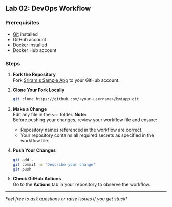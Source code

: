 ## Lab 02: DevOps Workflow

### Prerequisites
- [Git](https://git-scm.com/) installed
- GitHub account
- [Docker](https://www.docker.com/) installed
- Docker Hub account

### Steps

1. **Fork the Repository**  
   Fork [Sriram's Sample App](https://github.com/seshagirisriram/bmiapp) to your GitHub account.

2. **Clone Your Fork Locally**  
   ```sh
   git clone https://github.com/<your-username>/bmiapp.git
   ```

3. **Make a Change**  
   Edit any file in the `src` folder.
   **Note:**  
   Before pushing your changes, review your workflow file and ensure:
   - Repository names referenced in the workflow are correct.
   - Your repository contains all required secrets as specified in the workflow file.

4. **Push Your Changes**  
   ```sh
   git add .
   git commit -m "Describe your change"
   git push
   ```

5. **Check GitHub Actions**  
   Go to the **Actions** tab in your repository to observe the workflow.

---

*Feel free to ask questions or raise issues if you get stuck!*